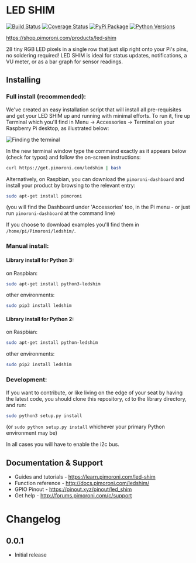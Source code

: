 # LED SHIM

[![Build Status](https://travis-ci.com/pimoroni/led-shim.svg?branch=master)](https://travis-ci.com/pimoroni/led-shim)
[![Coverage Status](https://coveralls.io/repos/github/pimoroni/led-shim/badge.svg?branch=master)](https://coveralls.io/github/pimoroni/led-shim?branch=master)
[![PyPi Package](https://img.shields.io/pypi/v/ledshim.svg)](https://pypi.python.org/pypi/ledshim)
[![Python Versions](https://img.shields.io/pypi/pyversions/ledshim.svg)](https://pypi.python.org/pypi/ledshim)

https://shop.pimoroni.com/products/led-shim

28 tiny RGB LED pixels in a single row that just slip right onto your Pi's pins, no soldering required! LED SHIM is ideal for status updates, notifications, a VU meter, or as a bar graph for sensor readings.

## Installing

### Full install (recommended):

We've created an easy installation script that will install all pre-requisites and get your LED SHIM
up and running with minimal efforts. To run it, fire up Terminal which you'll find in Menu -> Accessories -> Terminal
on your Raspberry Pi desktop, as illustrated below:

![Finding the terminal](http://get.pimoroni.com/resources/github-repo-terminal.png)

In the new terminal window type the command exactly as it appears below (check for typos) and follow the on-screen instructions:

```bash
curl https://get.pimoroni.com/ledshim | bash
```

Alternatively, on Raspbian, you can download the `pimoroni-dashboard` and install your product by browsing to the relevant entry:

```bash
sudo apt-get install pimoroni
```
(you will find the Dashboard under 'Accessories' too, in the Pi menu - or just run `pimoroni-dashboard` at the command line)

If you choose to download examples you'll find them in `/home/pi/Pimoroni/ledshim/`.

### Manual install:

#### Library install for Python 3:

on Raspbian:

```bash
sudo apt-get install python3-ledshim
```

other environments: 

```bash
sudo pip3 install ledshim
```

#### Library install for Python 2:

on Raspbian:

```bash
sudo apt-get install python-ledshim
```

other environments: 

```bash
sudo pip2 install ledshim
```

### Development:

If you want to contribute, or like living on the edge of your seat by having the latest code, you should clone this repository, `cd` to the library directory, and run:

```bash
sudo python3 setup.py install
```
(or `sudo python setup.py install` whichever your primary Python environment may be)

In all cases you will have to enable the i2c bus.

## Documentation & Support

* Guides and tutorials - https://learn.pimoroni.com/led-shim
* Function reference - http://docs.pimoroni.com/ledshim/
* GPIO Pinout - https://pinout.xyz/pinout/led_shim
* Get help - http://forums.pimoroni.com/c/support

# Changelog
0.0.1
-----

* Initial release

